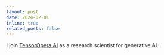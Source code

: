 ```yaml
---
layout: post
date: 2024-02-01
inline: true
related_posts: false
---
```


I join [TensorOpera AI](https://www.tensoropera.ai/) as a research scientist for generative AI.

